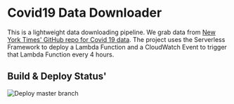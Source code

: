 # Covid19 Data Downloader 

This is a lightweight data downloading pipeline. We grab data from [New York Times' GitHub repo for Covid 19 data](https://github.com/nytimes/covid-19-data). 
The project uses the Serverless Framework to deploy a Lambda Function and a CloudWatch Event to trigger that Lambda
Function every 4 hours. 

## Build & Deploy Status'
![Deploy master branch](https://github.com/kepstein/covidDataDownloader/workflows/Deploy%20master%20branch/badge.svg?branch=master)


